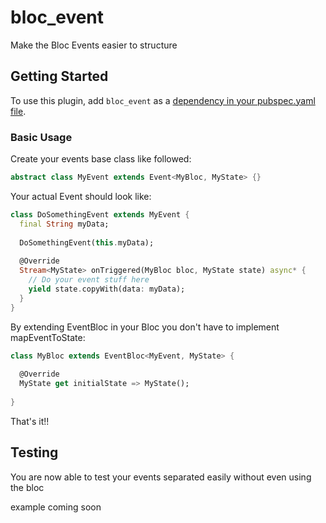 # bloc_event

Make the Bloc Events easier to structure

## Getting Started

To use this plugin, add `bloc_event` as a [dependency in your pubspec.yaml file](https://flutter.io/platform-plugins/).

### Basic Usage

Create your events base class like followed:
```dart
abstract class MyEvent extends Event<MyBloc, MyState> {}
```

Your actual Event should look like:
```dart
class DoSomethingEvent extends MyEvent {
  final String myData;
  
  DoSomethingEvent(this.myData);
  
  @Override
  Stream<MyState> onTriggered(MyBloc bloc, MyState state) async* {
    // Do your event stuff here
    yield state.copyWith(data: myData);
  }
}
```

By extending EventBloc in your Bloc you don't have to implement mapEventToState:
```dart
class MyBloc extends EventBloc<MyEvent, MyState> {
  
  @Override
  MyState get initialState => MyState();
  
}
```

That's it!!

## Testing
You are now able to test your events separated easily without even using the bloc

example coming soon
```dart
```
